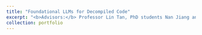 ```yaml
---
title: "Foundational LLMs for Decompiled Code"
excerpt: "<b>Advisors:</b> Professor Lin Tan, PhD students Nan Jiang and Danning Xie.<br/><br/>In this project, we aim to develop a foundational model for use in refinement of the output of decompilers. Previous state-of-the-art approach [link](https://arxiv.org/abs/2403.05286 "LLM4Decompile") is trained only on output of the Ghidra SRE tool, and we hope to build on the generalization capabilities of the model for use with output of the Hex-Rays decompiler accessed through IDA Pro. I am thus aiming to explore efficient self-supervised methods and architectural adjustments for finetuning of their released model. Gathering and decopmiling code from Github repositories has been a major bottleneck in this project, combined with slow training of very large models, further indicating to me the importance of model and data efficient approaches."
collection: portfolio
---
```

